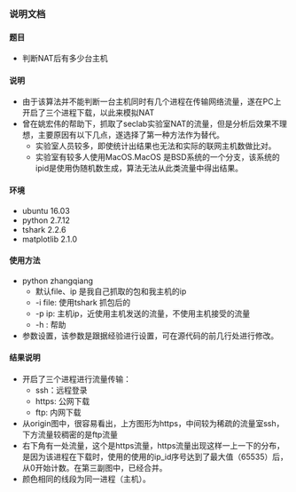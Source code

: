### 说明文档
#### 题目
* 判断NAT后有多少台主机

#### 说明
* 由于该算法并不能判断一台主机同时有几个进程在传输网络流量，遂在PC上开启了三个进程下载，以此来模拟NAT
* 曾在姚宏伟的帮助下，抓取了seclab实验室NAT的流量，但是分析后效果不理想，主要原因有以下几点，遂选择了第一种方法作为替代。
  * 实验室人员较多，即使统计出结果也无法和实际的联网主机数做比对。
  * 实验室有较多人使用MacOS.MacOS 是BSD系统的一个分支，该系统的ipid是使用伪随机数生成，算法无法从此类流量中得出结果。

#### 环境
 * ubuntu 16.03
 * python 2.7.12
 * tshark 2.2.6
 * matplotlib 2.1.0

#### 使用方法
 * python zhangqiang
    *  默认file、ip 是我自己抓取的包和我主机的ip
    * -i file: 使用tshark 抓包后的
    * -p ip: 主机ip，近使用主机发送的流量，不使用主机接受的流量
    * -h : 帮助
 * 参数设置，该参数是跟据经验进行设置，可在源代码的前几行处进行修改。

#### 结果说明
* 开启了三个进程进行流量传输：
  * ssh：远程登录
  * https: 公网下载
  * ftp:   内网下载
* 从origin图中，很容易看出，上方图形为https，中间较为稀疏的流量室ssh， 下方流量较稠密的是ftp流量
* 右下角有一处流量，这个是https流量，https流量出现这样一上一下的分布，是因为该进程在下载时，使用的使用的ip_id序号达到了最大值（65535）后，从0开始计数。在第三副图中，已经合并。
* 颜色相同的线段为同一进程（主机）。
